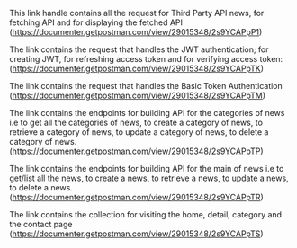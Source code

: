 This link handle contains all the request for Third Party API news, for fetching API and for displaying the fetched API (https://documenter.getpostman.com/view/29015348/2s9YCAPpP1)


The link contains the request that handles the JWT authentication; for creating JWT, for refreshing access token and for verifying access token: (https://documenter.getpostman.com/view/29015348/2s9YCAPpTK)

The link contains the request that handles the Basic Token Authentication (https://documenter.getpostman.com/view/29015348/2s9YCAPpTM)

The link contains the endpoints for building API for the categories of news i.e to get all the categories of news, to create a category of news, to retrieve a category of news, to update a category of news, to delete a category of news. (https://documenter.getpostman.com/view/29015348/2s9YCAPpTP)

The link contains the endpoints for building API for the main of news i.e to get/list all the news, to create a news, to retrieve a news, to update a news, to delete a news. (https://documenter.getpostman.com/view/29015348/2s9YCAPpTR)


The link contains the collection for visiting the home, detail, category and the contact page  (https://documenter.getpostman.com/view/29015348/2s9YCAPpTS)
